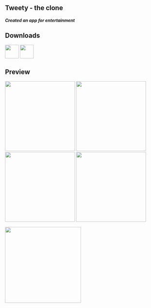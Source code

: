 ## Tweety - the clone ##

#### *Created an app for entertainment* ####

## Downloads
 [<img src="https://play.google.com/intl/en_us/badges/images/apps/en-play-badge.png" height="45px" />](https://play.google.com/store/apps/details?id=com.nostra13.universalimageloader.sample) [<img src="https://www.javatpoint.com/fullformpages/images/apk.png" height="45px" />](https://github.com/Moutamid/TweetyTheClone/blob/master/app/release/app-release.apk)

## Preview
<img src="https://raw.githubusercontent.com/Moutamid/tweetytheclone/master/tweetyclonemockups/image1.jpeg" width="230"/> <img src="https://raw.githubusercontent.com/Moutamid/tweetytheclone/master/tweetyclonemockups/image2.jpeg" width="230"/> <img src="https://raw.githubusercontent.com/Moutamid/tweetytheclone/master/tweetyclonemockups/image3.jpeg" width="230"/> <img src="https://raw.githubusercontent.com/Moutamid/tweetytheclone/master/tweetyclonemockups/image4.jpeg" width="230"/>

<img src="https://user-images.githubusercontent.com/12999622/36225792-b7044432-11c3-11e8-8e22-5bbdcafa2312.gif" width="250"/>

<!-- ### Specifications ###

* App contains a list of saved products and a button to add a new product
* Each list item contains a sale button that reduces the quantity of that product by one
* Detail layout for each item displays the remaining information stored in the database
* App has buttons to delete a specific item or all items at once
* 'Order more' button is present for existing products. Launches mail client with given information already filled in
* User can select an image from internal storage and link it to a product
* App contains all necessary validations and error checks -->
